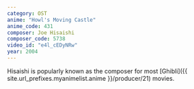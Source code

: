 ```yaml
---
category: OST
anime: "Howl's Moving Castle"
anime_code: 431
composer: Joe Hisaishi
composer_code: 5738
video_id: "e4l_cEDyNRw"
year: 2004
---
```

Hisaishi is popularly known as the composer for most [Ghibli]({{ site.url_prefixes.myanimelist.anime }}/producer/21) movies.
